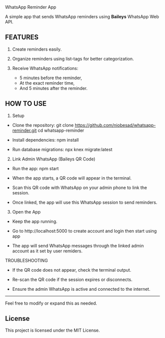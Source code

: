 WhatsApp Reminder App

A simple app that sends WhatsApp reminders using **Baileys** WhatsApp Web API.

## FEATURES

1. Create reminders easily.

2. Organize reminders using list-tags for better categorization.

3. Receive WhatsApp notifications:

    - 5 minutes before the reminder,
    - At the exact reminder time,
    - And 5 minutes after the reminder.

## HOW TO USE

1. Setup

- Clone the repository:
  git clone https://github.com/niobesad/whatsapp-reminder.git
  cd whatsapp-reminder

- Install dependencies:
  npm install

- Run database migrations:
  npx knex migrate:latest

2. Link Admin WhatsApp (Baileys QR Code)

- Run the app:
  npm start

- When the app starts, a QR code will appear in the terminal.

- Scan this QR code with WhatsApp on your admin phone to link the session.

- Once linked, the app will use this WhatsApp session to send reminders.

3. Open the App

- Keep the app running.

- Go to http://localhost:5000 to create account and login then start using app

- The app will send WhatsApp messages through the linked admin account as it set by user remiders.

TROUBLESHOOTING

- If the QR code does not appear, check the terminal output.

- Re-scan the QR code if the session expires or disconnects.

- Ensure the admin WhatsApp is active and connected to the internet.

---

Feel free to modify or expand this as needed.

## License

This project is licensed under the MIT License.
